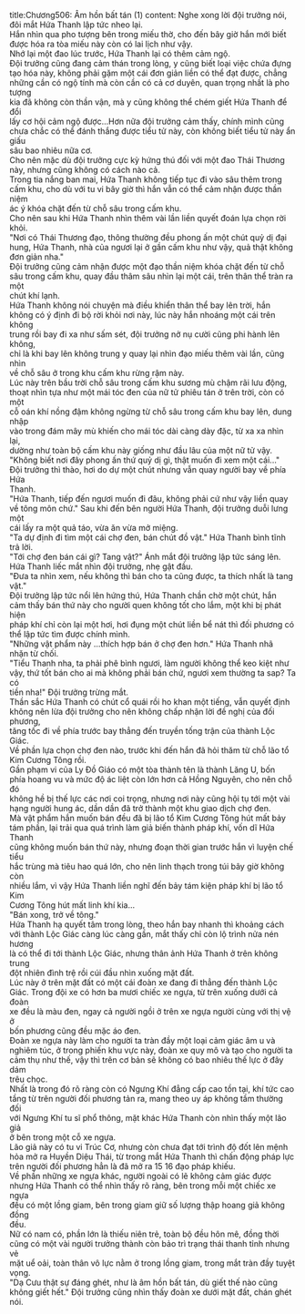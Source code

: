 title:Chương506: Âm hồn bất tán (1)
content:
Nghe xong lời đội trưởng nói, đôi mắt Hứa Thanh lập tức nheo lại.<br>Hắn nhìn qua pho tượng bên trong miếu thờ, cho đến bây giờ hắn mới biết<br>được hóa ra tòa miếu này còn có lai lịch như vậy.<br>Nhớ lại một đao lúc trước, Hứa Thanh lại có thêm cảm ngộ.<br>Đội trưởng cũng đang cảm thán trong lòng, y cũng biết loại việc chứa đựng<br>tạo hóa này, không phải gặm một cái đơn giản liền có thể đạt được, chẳng<br>những cần có ngộ tính mà còn cần có cả cơ duyên, quan trọng nhất là pho tượng<br>kia đã không còn thần vận, mà y cũng không thể chém giết Hứa Thanh để đổi<br>lấy cơ hội cảm ngộ được...Hơn nữa đội trưởng cảm thấy, chính mình cũng<br>chưa chắc có thể đánh thắng được tiểu tử này, còn không biết tiểu tử này ẩn giấu<br>sâu bao nhiêu nữa cơ.<br>Cho nên mặc dù đội trưởng cực kỳ hứng thú đối với một đao Thái Thương<br>này, nhưng cũng không có cách nào cả.<br>Trong tia nắng ban mai, Hứa Thanh không tiếp tục đi vào sâu thêm trong<br>cấm khu, cho dù với tu vi bây giờ thì hắn vẫn có thể cảm nhận được thần niệm<br>ác ý khóa chặt đến từ chỗ sâu trong cấm khu.<br>Cho nên sau khi Hứa Thanh nhìn thêm vài lần liền quyết đoán lựa chọn rời<br>khỏi.<br>"Nơi có Thái Thương đạo, thông thường đều phong ấn một chút quỷ dị đại<br>hung, Hứa Thanh, nhà của ngươi lại ở gần cấm khu như vậy, quả thật không<br>đơn giản nha."<br>Đội trưởng cũng cảm nhận được một đạo thần niệm khóa chặt đến từ chỗ<br>sâu trong cấm khu, quay đầu thâm sâu nhìn lại một cái, trên thân thể tràn ra một<br>chút khí lạnh.<br>Hứa Thanh không nói chuyện mà điều khiển thân thể bay lên trời, hắn<br>không có ý định đi bộ rời khỏi nơi này, lúc này hắn nhoáng một cái trên không<br>trung rồi bay đi xa như sấm sét, đội trưởng nở nụ cười cũng phi hành lên không,<br>chỉ là khi bay lên không trung y quay lại nhìn đạo miếu thêm vài lần, cũng nhìn<br>về chỗ sâu ở trong khu cấm khu rừng rậm này.<br>Lúc này trên bầu trời chỗ sâu trong cấm khu sương mù chậm rãi lưu động,<br>thoạt nhìn tựa như một mái tóc đen của nữ tử phiêu tán ở trên trời, còn có một<br>cỗ oán khí nồng đậm không ngừng từ chỗ sâu trong cấm khu bay lên, dung nhập<br>vào trong đám mây mù khiến cho mái tóc dài càng dày đặc, từ xa xa nhìn lại,<br>dường như toàn bộ cấm khu này giống như đầu lâu của một nữ tử vậy.<br>"Không biết nơi đây phong ấn thứ quỷ dị gì, thật muốn đi xem một cái..."<br>Đội trưởng thì thào, hơi do dự một chút nhưng vẫn quay người bay về phía Hứa<br>Thanh.<br>"Hứa Thanh, tiếp đến ngươi muốn đi đâu, không phải cứ như vậy liền quay<br>về tông môn chứ." Sau khi đến bên người Hứa Thanh, đội trưởng duỗi lưng một<br>cái lấy ra một quả táo, vừa ăn vừa mở miệng.<br>"Ta dự định đi tìm một cái chợ đen, bán chút đồ vật." Hứa Thanh bình tĩnh<br>trả lời.<br>"Tới chợ đen bán cái gì? Tang vật?" Ánh mắt đội trưởng lập tức sáng lên.<br>Hứa Thanh liếc mắt nhìn đội trưởng, nhẹ gật đầu.<br>"Đưa ta nhìn xem, nếu không thì bán cho ta cũng được, ta thích nhất là tang<br>vật."<br>Đội trưởng lập tức nổi lên hứng thú, Hứa Thanh chần chờ một chút, hắn<br>cảm thấy bán thứ này cho người quen không tốt cho lắm, một khi bị phát hiện<br>pháp khí chỉ còn lại một hơi, hơi đụng một chút liền bể nát thì đối phương có<br>thể lập tức tìm được chính mình.<br>"Những vật phẩm này …thích hợp bán ở chợ đen hơn." Hứa Thanh nhã<br>nhặn từ chối.<br>"Tiểu Thanh nha, ta phải phê bình ngươi, làm người không thể keo kiệt như<br>vậy, thứ tốt bán cho ai mà không phải bán chứ, ngươi xem thường ta sap? Ta có<br>tiền nha!" Đội trưởng trừng mắt.<br>Thần sắc Hứa Thanh có chút cổ quái rồi ho khan một tiếng, vẫn quyết định<br>không nên lừa đội trưởng cho nên không chấp nhận lời đề nghị của đối phương,<br>tăng tốc đi về phía trước bay thẳng đến truyền tống trận của thành Lộc Giác.<br>Về phần lựa chọn chợ đen nào, trước khi đến hắn đã hỏi thăm từ chỗ lão tổ<br>Kim Cương Tông rồi.<br>Gần phạm vi của Ly Đồ Giáo có một tòa thành tên là thành Lăng U, bốn<br>phía hoang vu và mức độ ác liệt còn lớn hơn cả Hồng Nguyên, cho nên chỗ đó<br>không hề bị thế lực các nơi coi trọng, nhưng nơi này cũng hội tụ tới một vài<br>hạng người hung ác, dần dần đã trở thành một khu giao dịch chợ đen.<br>Mà vật phẩm hắn muốn bán đều đã bị lão tổ Kim Cương Tông hút mất bảy<br>tám phần, lại trải qua quá trình làm giả biến thành pháp khí, vốn dĩ Hứa Thanh<br>cũng không muốn bán thứ này, nhưng đoạn thời gian trước hắn vì luyện chế tiểu<br>hắc trùng mà tiêu hao quá lớn, cho nên linh thạch trong túi bây giờ không còn<br>nhiều lắm, vì vậy Hứa Thanh liền nghĩ đến bảy tám kiện pháp khí bị lão tổ Kim<br>Cương Tông hút mất linh khí kia...<br>"Bán xong, trở về tông."<br>Hứa Thanh hạ quyết tâm trong lòng, theo hắn bay nhanh thì khoảng cách<br>với thành Lộc Giác càng lúc càng gần, mắt thấy chỉ còn lộ trình nửa nén hương<br>là có thể đi tới thành Lộc Giác, nhưng thân ảnh Hứa Thanh ở trên không trung<br>đột nhiên đình trệ rồi cúi đầu nhìn xuống mặt đất.<br>Lúc này ở trên mặt đất có một cái đoàn xe đang đi thẳng đến thành Lộc<br>Giác. Trong đội xe có hơn ba mươi chiếc xe ngựa, từ trên xuống dưới cả đoàn<br>xe đều là màu đen, ngay cả người ngồi ở trên xe ngựa người cùng với thị vệ ở<br>bốn phương cũng đều mặc áo đen.<br>Đoàn xe ngựa này làm cho người ta tràn đầy một loại cảm giác âm u và<br>nghiêm túc, ở trong phiến khu vực này, đoàn xe quy mô và tạo cho người ta<br>cảm thụ như thế, vậy thì trên cơ bản sẽ không có bao nhiêu thế lực ở đây dám<br>trêu chọc.<br>Nhất là trong đó rõ ràng còn có Ngưng Khí đẳng cấp cao tồn tại, khí tức cao<br>tầng từ trên người đối phương tản ra, mang theo uy áp không tầm thường đối<br>với Ngưng Khí tu sĩ phổ thông, mặt khác Hứa Thanh còn nhìn thấy một lão giả<br>ở bên trong một cỗ xe ngựa.<br>Lão giả này có tu vi Trúc Cơ, nhưng còn chưa đạt tới trình độ đốt lên mệnh<br>hỏa mở ra Huyền Diệu Thái, từ trong mắt Hứa Thanh thì chấn động pháp lực<br>trên người đối phương hẳn là đã mở ra 15 16 đạo pháp khiếu.<br>Về phần những xe ngựa khác, người ngoài có lẽ không cảm giác được<br>nhưng Hứa Thanh có thể nhìn thấy rõ ràng, bên trong mỗi một chiếc xe ngựa<br>đều có một lồng giam, bên trong giam giữ số lượng thập hoang giả không đồng<br>đều.<br>Nữ có nam có, phần lớn là thiếu niên trẻ, toàn bộ đều hôn mê, đồng thời<br>cũng có một vài người trưởng thành còn bảo trì trạng thái thanh tỉnh nhưng vẻ<br>mặt uể oải, toàn thân vô lực nằm ở trong lồng giam, trong mắt tràn đầy tuyệt<br>vọng.<br>"Dạ Cưu thật sự đáng ghét, như là âm hồn bất tán, dù giết thế nào cũng<br>không giết hết." Đội trưởng cũng nhìn thấy đoàn xe dưới mặt đất, chán ghét nói.